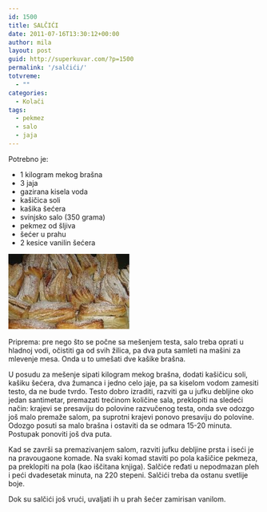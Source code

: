 ```yaml
---
id: 1500
title: SALČIĆI
date: 2011-07-16T13:30:12+00:00
author: mila
layout: post
guid: http://superkuvar.com/?p=1500
permalink: '/salčići/'
totvreme:
  - ""
categories:
  - Kolači
tags:
  - pekmez
  - salo
  - jaja
---
```

Potrebno je:

  * 1 kilogram mekog brašna
  * 3 jaja
  * gazirana kisela voda
  * kašičica soli
  * kašika šećera
  * svinjsko salo (350 grama)
  * pekmez od šljiva
  * šećer u prahu
  * 2 kesice vanilin šećera

<img class="alignnone size-medium wp-image-1501" title="salcici" src="/wp-content/uploads/2011/07/salcici-e1310822986946.jpg" alt="" width="242" height="150" /> 

Priprema: pre nego što se počne sa mešenjem testa, salo treba oprati u hladnoj vodi, očistiti ga od svih žilica, pa dva puta samleti na mašini za mlevenje mesa. Onda u to umešati dve kašike brašna.

U posudu za mešenje sipati kilogram mekog brašna, dodati kašičicu soli, kašiku šećera, dva žumanca i jedno celo jaje, pa sa kiselom vodom zamesiti testo, da ne bude tvrdo. Testo dobro izraditi, razviti ga u jufku debljine oko jedan santimetar, premazati trećinom količine sala, preklopiti na sledeći način: krajevi se presaviju do polovine razvučenog testa, onda sve odozgo još malo premaže salom, pa suprotni krajevi ponovo presaviju do polovine. Odozgo posuti sa malo brašna i ostaviti da se odmara 15-20 minuta. Postupak ponoviti još dva puta.

Kad se završi sa premazivanjem salom, razviti jufku debljine prsta i iseći je na pravougaone komade. Na svaki komad staviti po pola kašičice pekmeza, pa preklopiti na pola (kao iščitana knjiga). Salčiće ređati u nepodmazan pleh i peći dvadesetak minuta, na 220 stepeni. Salčići treba da ostanu svetlije boje.

Dok su salčići još vrući, uvaljati ih u prah šećer zamirisan vanilom.